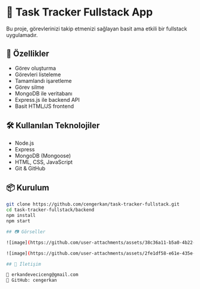 # 📝 Task Tracker Fullstack App

Bu proje, görevlerinizi takip etmenizi sağlayan basit ama etkili bir fullstack uygulamadır.

## 🚀 Özellikler

- Görev oluşturma
- Görevleri listeleme
- Tamamlandı işaretleme
- Görev silme
- MongoDB ile veritabanı
- Express.js ile backend API
- Basit HTML/JS frontend

## 🛠️ Kullanılan Teknolojiler

- Node.js
- Express
- MongoDB (Mongoose)
- HTML, CSS, JavaScript
- Git & GitHub

## 📦 Kurulum

```bash
git clone https://github.com/cengerkan/task-tracker-fullstack.git
cd task-tracker-fullstack/backend
npm install
npm start

## 📷 Görseller

![image](https://github.com/user-attachments/assets/38c36a11-b5a0-4b22-96c9-3e6feabb49e9)

![image](https://github.com/user-attachments/assets/2fe1df58-e61e-435e-b001-794a3c1922b7)

## 📩 İletişim

📧 erkandeveciceng@gmail.com
💼 GitHub: cengerkan

